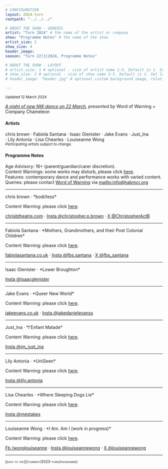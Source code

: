 ```yaml
---
# CONFIGURATION
layout: 2024-turn
rootpath: "../../../"

# ABOUT THE SHOW - GENERIC
artist: "Turn 2024" # the name of the artist or company
show: "Programme Notes" # the name of the show
artist_size: 1
show_size: 4
header_image:  
season: "Turn 22|3|2024, Programme Notes"

# ABOUT THE SHOW - LAYOUT
# artist_size: 1 # optional - size of artist name 1-5. Default is 1. Set longer names to lower values
# show_size: 2 # optional - size of show name 2-5. Default is 2. Set longer names to lower values
# header_image: "header.jpg" # optional custom background image, relative to current page

---
```

<small>Updated 12 March 2024</small>         
        
*[A night of new NW dance on 22 March](/current/2024-turn), presented by* Word of Warning *+* Company Chameleon         
         
#### Artists         
chris&nbsp;brown ·&nbsp;Fabiola&nbsp;Santana ·&nbsp;Isaac&nbsp;Glenister ·&nbsp;Jake&nbsp;Evans ·&nbsp;Just_Ina ·&nbsp;Lily&nbsp;Antonia ·&nbsp;Lisa&nbsp;Chearles ·&nbsp;Louiseanne&nbsp;Wong<br><small>*Participating artists subject to change.*</small>         
        
#### Programme Notes         
Age Advisory: 16+ (parent/guardian/carer discretion).<br>Content Warnings: some works may disturb, please click [here](/warnings).<br>Features: contemporary dance and performance works with varied content.<br>Queries: please contact [Word of Warning](/) via <mailto:info@habmcr.org>         
<hr>         
chris brown · *bodi/less*         
         
Content Warning: please click [here](/warnings).        
         
<a href="https://chrisbtheatre.com" target="_blank">chrisbtheatre.com</a> · <a href="https://instagram.com/christopher.p.brown" target="_blank">Insta @christopher.p.brown</a> · <a href="https://twitter.com/ChristopherActB" target="_blank">X @ChristopherActB</a>         
<hr>         
Fabiola Santana · *Mothers, Grandmothers, and their Post Colonial Children*         
         
Content Warning: please click [here](/warnings).        
         
<a href="https://fabiolasantana.co.uk" target="_blank">fabiolasantana.co.uk</a> · <a href="https://instagram.com/fbs.santana" target="_blank">Insta @fbs.santana</a> · <a href="https://twitter.com/fbs_santana" target="_blank">X @fbs_santana</a>         
<hr>         
Isaac Glenister · *Lower Broughton*         
         
<a href="https://instagram.com/isaacglenister" target="_blank">Insta @isaacglenister</a>         
<hr>         
Jake Evans · *Queer New World*         
         
Content Warning: please click [here](/warnings).        
         
<a href="https://jakeevans.co.uk" target="_blank">jakeevans.co.uk</a> · <a href="https://instagram.com/jakedanielevanss" target="_blank">Insta @jakedanielevanss</a>         
<hr>         
Just_Ina · *l'Enfant Malade*         
         
Content Warning: please click [here](/warnings).        
         
<a href="https://instagram.com/im_just_ina" target="_blank">Insta @im_just_ina</a>         
<hr>         
Lily Antonia · *Un\Seen*          
         
Content Warning: please click [here](/warnings).        
         
<a href="https://instagram.com/lily.antonia" target="_blank">Insta @lily.antonia</a>         
<hr>         
Lisa Chearles · *Where Sleeping Dogs Lie*         
         
Content Warning: please click [here](/warnings).        
         
<a href="https://instagram.com/mestakes" target="_blank">Insta @mestakes</a>         
<hr>         
Louiseanne Wong · *I Am. Am I (work in progress)*         
         
Content Warning: please click [here](/warnings).        
          
<a href="https://facebook.com/wonglouiseanne" target="_blank">Fb /wonglouiseanne</a> · <a href="https://instagram.com/louiseannewong" target="_blank">Insta @louiseannewong</a> · <a href="https://twitter.com/louiseannewong" target="_blank">X @louiseannewong</a>        
<hr>         
<small><span style='font-variant: small-caps'>[back to top](/current/2023-turn/programme)</span></small>
